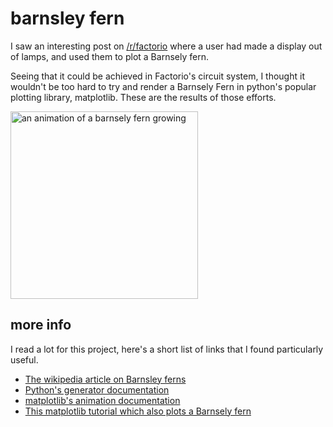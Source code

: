# barnsley fern
I saw an interesting post on [/r/factorio](https://www.reddit.com/r/factorio/comments/mumy5x/growing_the_barnsley_fern_in_factorio/) where a user had made a display out of lamps, and used them to plot a Barnsely fern.

Seeing that it could be achieved in Factorio's circuit system, I thought it wouldn't be too hard to try and render a Barnsely Fern in python's popular plotting library, matplotlib. These are the results of those efforts.

<img title="barnsely animation" alt="an animation of a barnsely fern growing"  src="https://speen.space/assets/fern.gif" width=300>

## more info
I read a lot for this project, here's a short list of links that I found particularly useful.
 - [The wikipedia article on Barnsley ferns](https://en.wikipedia.org/wiki/Barnsley_fern)
 - [Python's generator documentation](https://docs.python.org/3/c-api/gen.html)
 - [matplotlib's animation documentation](https://matplotlib.org/stable/api/animation_api.html?highlight=animation#module-matplotlib.animation)
 - [This matplotlib tutorial which also plots a Barnsely fern](https://scipython.com/book/chapter-7-matplotlib/examples/the-barnsley-fern/)

